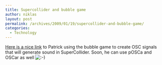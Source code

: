 ```yaml
---
title: Supercollider and bubble game
author: niklas
layout: post
permalink: /archives/2009/01/19/supercollider-and-bubble-game/
categories:
  - Technology
---
```

[Here is a nice link][1] to Patrick using the bubble game to create OSC signals that will generate sound in SuperCollider. Soon, he can use pOSCa and OSCar as well <img src='http://blog.saers.com/wp-includes/images/smilies/icon_smile.gif' alt=':-)' class='wp-smiley' />

 [1]: http://blog.cappel-nord.de/2008/07/frozen-bubble/
